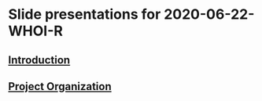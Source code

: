 
# Slide presentations for 2020-06-22-WHOI-R

## [Introduction](/Introductions.html)

## [Project Organization](/02-project-intro.html)

